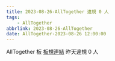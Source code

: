 ```yaml
---
title: 2023-08-26-AllTogether 違規 0 人
tags:
    - AllTogether
abbrlink: 2023-08-26-AllTogether
date: AllTogether-2023-08-26 12:00:00
---
```

AllTogether 板 [板規連結](https://www.ptt.cc/bbs/AllTogether/M.1643211430.A.5FB.html)
昨天違規 0 人
